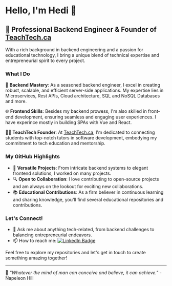 # Hello, I'm Hedi 👋

## 💼 Professional Backend Engineer & Founder of [TeachTech.ca](https://teachtech.ca)

With a rich background in backend engineering and a passion for educational technology, I bring a unique blend of technical expertise and entrepreneurial spirit to every project.

### What I Do

🚀 **Backend Mastery**: As a seasoned backend engineer, I excel in creating robust, scalable, and efficient server-side applications. My expertise lies in Microservices, Rest APIs, Cloud architecture, SQL and NoSQL Databases and more.

🌐 **Frontend Skills**: Besides my backend prowess, I'm also skilled in front-end development, ensuring seamless and engaging user experiences. I have experince mostly in building SPAs with Vue and React.

👨‍🏫 **TeachTech Founder**: At [TeachTech.ca](https://teachtech.ca), I'm dedicated to connecting students with top-notch tutors in software development, embodying my commitment to tech education and mentorship.

### My GitHub Highlights

- 🌟 **Versatile Projects**: From intricate backend systems to elegant frontend solutions, I worked on many projects.
- 🔍 **Open to Collaboration**: I love contributing to open-source projects and am always on the lookout for exciting new collaborations.
- 📚 **Educational Contributions**: As a firm believer in continuous learning and sharing knowledge, you'll find several educational repositories and contributions.

### Let's Connect!

- 💬 Ask me about anything tech-related, from backend challenges to balancing entrepreneurial endeavors.
- 📫 How to reach me: <a href="[your-linkedin-URL](https://www.linkedin.com/in/hedi-o-0639561b8/)"> <img src="https://img.shields.io/badge/LinkedIn-blue?style=for-the-badge&logo=linkedin&logoColor=white" alt="LinkedIn Badge"/> </a>

Feel free to explore my repositories and let's get in touch to create something amazing together!

---

📌 _"Whatever the mind of man can conceive and believe, it can achieve."_ - Napeleon Hill

<img src="https://komarev.com/ghpvc/?username=h-d3v&style=flat-square&color=blue" alt=""/>
